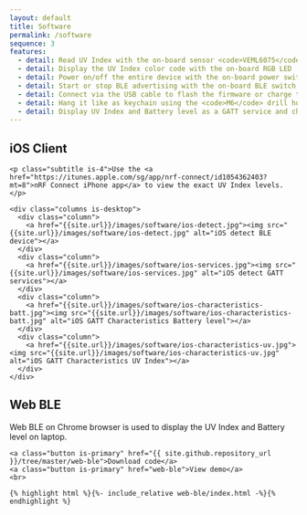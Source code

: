 ```yaml
---
layout: default
title: Software
permalink: /software
sequence: 3
features:
  - detail: Read UV Index with the on-board sensor <code>VEML6075</code> and the battery level
  - detail: Display the UV Index color code with the on-board RGB LED
  - detail: Power on/off the entire device with the on-board power switch
  - detail: Start or stop BLE advertising with the on-board BLE switch
  - detail: Connect via the USB cable to flash the firmware or charge the LiPo
  - detail: Hang it like as keychain using the <code>M6</code> drill hole
  - detail: Display UV Index and Battery level as a GATT service and characteristic on a BLE client such as the iPhone or Web BLE on Chrome browser
---
```


<section class="section is-small">
  <div class="container">
    <h2 class="title is-1">iOS Client</h2>

    <p class="subtitle is-4">Use the <a href="https://itunes.apple.com/sg/app/nrf-connect/id1054362403?mt=8">nRF Connect iPhone app</a> to view the exact UV Index levels.</p>

    <div class="columns is-desktop">
      <div class="column">
        <a href="{{site.url}}/images/software/ios-detect.jpg"><img src="{{site.url}}/images/software/ios-detect.jpg" alt="iOS detect BLE device"></a>
      </div>
      <div class="column">
        <a href="{{site.url}}/images/software/ios-services.jpg"><img src="{{site.url}}/images/software/ios-services.jpg" alt="iOS detect GATT services"></a>
      </div>
      <div class="column">
        <a href="{{site.url}}/images/software/ios-characteristics-batt.jpg"><img src="{{site.url}}/images/software/ios-characteristics-batt.jpg" alt="iOS GATT Characteristics Battery level"></a>
      </div>
      <div class="column">
        <a href="{{site.url}}/images/software/ios-characteristics-uv.jpg"><img src="{{site.url}}/images/software/ios-characteristics-uv.jpg" alt="iOS GATT Characteristics UV Index"></a>
      </div>
    </div>
  </div>
</section>

<section class="section is-small">
  <div class="container">
    <h2 class="title is-1">Web BLE</h2>
    <p class="subtitle is-4 is-spaced">Web BLE on Chrome browser is used to display the UV Index and Battery level on laptop.</p>

    <a class="button is-primary" href="{{ site.github.repository_url }}/tree/master/web-ble">Download code</a>
    <a class="button is-primary" href="web-ble">View demo</a>
    <br>

    {% highlight html %}{%- include_relative web-ble/index.html -%}{% endhighlight %}
  </div>
</section>
